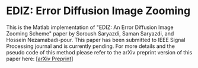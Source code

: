 # EDIZ: Error Diffusion Image Zooming

This is the Matlab implementation of "EDIZ: An Error Diffusion Image Zooming Scheme" paper by Soroush Saryazdi, Saman Saryazdi, and Hossein Nezamabadi-pour. This paper has been submitted to IEEE Signal Processing journal and is currently pending. For more details and the pseudo code of this method please refer to the arXiv preprint version of this paper here: [<a href="https://arxiv.org/pdf/1712.00855.pdf">arXiv Preprint</a>]
